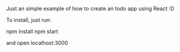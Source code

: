 Just an simple example of how to create an todo app using React :D

To install, just run:

npm install
npm start

and open localhost:3000
